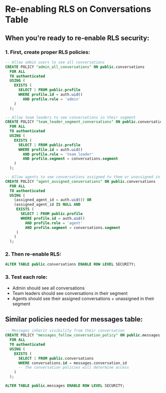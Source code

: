 # Re-enabling RLS on Conversations Table

## When you're ready to re-enable RLS security:

### 1. First, create proper RLS policies:

```sql
-- Allow admin users to see all conversations
CREATE POLICY "admin_all_conversations" ON public.conversations
  FOR ALL
  TO authenticated
  USING (
    EXISTS (
      SELECT 1 FROM public.profile 
      WHERE profile.id = auth.uid() 
        AND profile.role = 'admin'
    )
  );

-- Allow team leaders to see conversations in their segment  
CREATE POLICY "team_leader_segment_conversations" ON public.conversations
  FOR ALL
  TO authenticated
  USING (
    EXISTS (
      SELECT 1 FROM public.profile 
      WHERE profile.id = auth.uid() 
        AND profile.role = 'team_leader'
        AND profile.segment = conversations.segment
    )
  );

-- Allow agents to see conversations assigned to them or unassigned in their segment
CREATE POLICY "agent_assigned_conversations" ON public.conversations
  FOR ALL
  TO authenticated
  USING (
    (assigned_agent_id = auth.uid()) OR
    (assigned_agent_id IS NULL AND 
     EXISTS (
       SELECT 1 FROM public.profile 
       WHERE profile.id = auth.uid() 
         AND profile.role = 'agent'
         AND profile.segment = conversations.segment
     )
    )
  );
```

### 2. Then re-enable RLS:

```sql
ALTER TABLE public.conversations ENABLE ROW LEVEL SECURITY;
```

### 3. Test each role:
- Admin should see all conversations
- Team leaders should see conversations in their segment
- Agents should see their assigned conversations + unassigned in their segment

## Similar policies needed for messages table:

```sql
-- Messages inherit visibility from their conversation
CREATE POLICY "messages_follow_conversation_policy" ON public.messages
  FOR ALL
  TO authenticated
  USING (
    EXISTS (
      SELECT 1 FROM public.conversations 
      WHERE conversations.id = messages.conversation_id
      -- The conversation policies will determine access
    )
  );

ALTER TABLE public.messages ENABLE ROW LEVEL SECURITY;
``` 